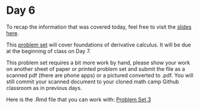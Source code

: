 # Day 6

To recap the information that was covered today, feel free to visit the [slides here](/slides/day6-am.pdf). 

This [problem set](/problem-sets/pset3.pdf) will cover foundations of derivative calculus. It will be due at the beginning of class on Day 7. 

This problem set requires a bit more work by hand, please show your work on another sheet of paper or printed problem set and submit the file as a scanned pdf (there are phone apps) or a pictured converted to .pdf. You will still commit your scanned document to your cloned math camp Github classroom as in previous days. 

Here is the .Rmd file that you can work with: 
[Problem Set 3](/problem-sets/pset3.Rmd)
